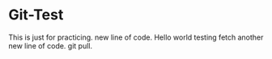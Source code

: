 # Git-Test
This is just for practicing.
new line of code.
Hello world
testing fetch
another new line of code.
git pull.
